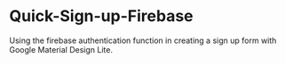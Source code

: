 # Quick-Sign-up-Firebase
Using the firebase authentication function in creating a sign up form with Google Material Design Lite.
<script>
  // Your web app's Firebase configuration
  var firebaseConfig = {
    apiKey: "",
    authDomain: "",
    databaseURL: "",
    projectId: "",
    storageBucket: "",
    messagingSenderId: "",
    appId: ""
  };
  // Initialize Firebase
  firebase.initializeApp(firebaseConfig);
</script>
